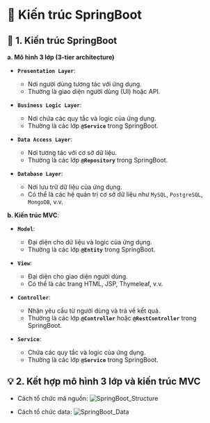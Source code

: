 # 🌱 Kiến trúc SpringBoot
## **📌 1. Kiến trúc SpringBoot**
**a. Mô hình 3 lớp (3-tier architecture)**
- **`Presentation Layer`**: 
    - Nơi người dùng tương tác với ứng dụng. 
    - Thường là giao diện người dùng (UI) hoặc API.

- **`Business Logic Layer`**: 
    - Nơi chứa các quy tắc và logic của ứng dụng. 
    - Thường là các lớp **`@Service`** trong SpringBoot. 

- **`Data Access Layer`**: 
    - Nơi tương tác với cơ sở dữ liệu. 
    - Thường là các lớp **`@Repository`** trong SpringBoot.

- **`Database Layer`**: 
    - Nơi lưu trữ dữ liệu của ứng dụng. 
    - Có thể là các hệ quản trị cơ sở dữ liệu như `MySQL`, `PostgreSQL`, `MongoDB`, v.v.

**b. Kiến trúc MVC**:
- **`Model`**: 
    - Đại diện cho dữ liệu và logic của ứng dụng. 
    - Thường là các lớp **`@Entity`** trong SpringBoot.

- **`View`**:  
    - Đại diện cho giao diện người dùng. 
    - Có thể là các trang HTML, JSP, Thymeleaf, v.v.

- **`Controller`**: 
    - Nhận yêu cầu từ người dùng và trả về kết quả. 
    - Thường là các lớp **`@Controller`** hoặc **`@RestController`** trong SpringBoot.
- **`Service`**:    
    - Chứa các quy tắc và logic của ứng dụng. 
    - Thường là các lớp **`@Service`** trong SpringBoot.

## **💡 2. Kết hợp mô hình 3 lớp và kiến trúc MVC**
- Cách tổ chức mã nguồn:
    ![SpringBoot_Structure](https://images.viblo.asia/fdbe3b44-aa91-4a88-9202-814c56ef9178.png)


- Cách tổ chức data:
    ![SpringBoot_Data](https://images.viblo.asia/0b2971bd-7098-4652-a677-c61aea36e032.png)